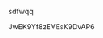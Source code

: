 sdfwqq















































































JwEK9Yf8zEVEsK9DvAP6
